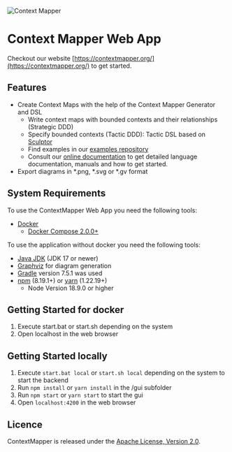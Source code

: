 ![Context Mapper](https://raw.githubusercontent.com/wiki/ContextMapper/context-mapper-dsl/logo/cm-logo-github-small.png)
# Context Mapper Web App

Checkout our website [https://contextmapper.org/](https://contextmapper.org/) to get started.

## Features
* Create Context Maps with the help of the Context Mapper Generator and DSL
  * Write context maps with bounded contexts and their relationships (Strategic DDD)
  * Specify bounded contexts (Tactic DDD): Tactic DSL based on [Sculptor](https://github.com/sculptor/sculptor)
  * Find examples in our [examples repository](https://github.com/ContextMapper/context-mapper-examples)
  * Consult our [online documentation](https://contextmapper.org/docs/) to get detailed language documentation, manuals and how to get started.
* Export diagrams in *.png, *.svg or *.gv format

## System Requirements
To use the ContextMapper Web App you need the following tools:
* [Docker](https://www.docker.com/) 
  * [Docker Compose 2.0.0+](https://github.com/docker/compose)

To use the application without docker you need the following tools: 
* [Java JDK](https://www.oracle.com/java/technologies/downloads/#java17) (JDK 17 or newer)
* [Graphviz](https://www.graphviz.org/) for diagram generation
* [Gradle](https://gradle.org/) version 7.5.1 was used 
* [npm](https://docs.npmjs.com/downloading-and-installing-node-js-and-npm) (8.19.1+) or [yarn](https://classic.yarnpkg.com/lang/en/docs/install/) (1.22.19+)
  * Node Version 18.9.0 or higher

## Getting Started for docker
1. Execute start.bat or start.sh depending on the system
2. Open localhost in the web browser

## Getting Started locally
1. Execute ```start.bat local``` or ```start.sh local``` depending on the system to start the backend
2. Run ```npm install``` or ```yarn install``` in the /gui subfolder
3. Run ```npm start``` or ```yarn start``` to start the gui
4. Open ```localhost:4200``` in the web browser

## Licence
ContextMapper is released under the [Apache License, Version 2.0](http://www.apache.org/licenses/LICENSE-2.0).